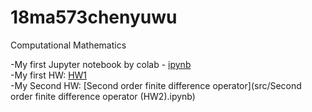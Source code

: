# 18ma573chenyuwu
Computational Mathematics

-My first Jupyter notebook by colab - [ipynb](src/first_notebook_v01.ipynb)<br/>
-My first HW: [HW1](src/MA_573(HW1).ipynb)<br/>
-My Second HW: [Second order finite difference operator](src/Second order finite difference operator (HW2).ipynb)
